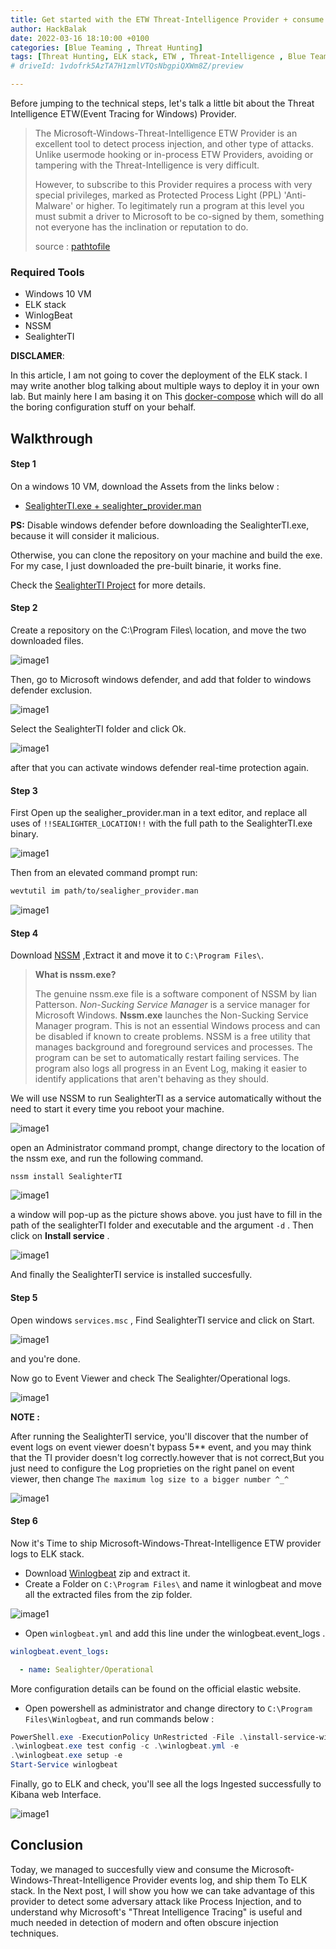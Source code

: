 ```yaml
---
title: Get started with the ETW Threat-Intelligence Provider + consume its logs + ship them to ELK stack
author: HackBalak
date: 2022-03-16 18:10:00 +0100
categories: [Blue Teaming , Threat Hunting]
tags: [Threat Hunting, ELK stack, ETW , Threat-Intelligence , Blue Teaming, Attack Detection]
# driveId: 1vdofrk5AzTA7H1zmlVTQsNbgpiQXWm8Z/preview

---
```


Before jumping to the technical steps, let's talk a little bit about the Threat Intelligence ETW(Event Tracing for Windows) Provider.


> The Microsoft-Windows-Threat-Intelligence ETW Provider is an excellent tool to detect process injection, and other type of attacks. Unlike usermode hooking or in-process ETW Providers, avoiding or tampering with the Threat-Intelligence is very difficult.
> 
> However, to subscribe to this Provider requires a process with very special privileges, marked as Protected Process Light (PPL) 'Anti-Malware' or higher. To legitimately run a program at this level you must submit a driver to Microsoft to be co-signed by them, something not everyone has the inclination or reputation to do.
>
> source : [pathtofile](https://github.com/pathtofile/SealighterTI#overview)



### Required Tools

*  Windows 10 VM
*  ELK stack
*  WinlogBeat
*  NSSM
*  SealighterTI

**DISCLAMER**:


In this article, I am not going to cover the deployment of the ELK stack. I may write another blog talking about multiple ways to deploy it in your own lab. But mainly here I am basing it on This [docker-compose](https://github.com/deviantony/docker-elk) which will do all the boring configuration stuff on your behalf.

## Walkthrough


#### Step 1
On a windows 10 VM, download the Assets from the links below :

+ [SealighterTI.exe + sealighter_provider.man](https://github.com/pathtofile/SealighterTI/releases)

**PS:** Disable windows defender before downloading the SealighterTI.exe, because it will consider it malicious.

Otherwise, you can clone the repository on your machine and build the exe. For my case, I just downloaded the pre-built binarie, it works fine.

 Check the [SealighterTI Project](https://github.com/pathtofile/SealighterTI) for more details. 
 
 
#### Step 2

Create a repository on the C:\Program Files\ location, and move the two downloaded files.

![image1](./Aseets/ETW-TI/1.png)

Then, go to Microsoft windows defender, and add that folder to windows defender exclusion.

![image1](./Aseets/ETW-TI/1-1.png)

Select the SealighterTI folder and click Ok.

![image1](./Aseets/ETW-TI/1-1-1.png)

after that you can activate windows defender real-time protection again.


#### Step 3

First Open up the sealigher_provider.man in a text editor, and replace all uses of `!!SEALIGHTER_LOCATION!!` with the full path to the SealighterTI.exe binary.

![image1](./Aseets/ETW-TI/2.png)

 Then from an elevated command prompt run:

```bash
wevtutil im path/to/sealigher_provider.man
```

![image1](./Aseets/ETW-TI/3.png)


#### Step 4

Download [NSSM](https://nssm.cc/ci/nssm-2.24-101-g897c7ad.zip) ,Extract it and move it to `C:\Program Files\`.

> **What is nssm.exe?**
> 
> The genuine nssm.exe file is a software component of NSSM by Iian Patterson.
> *Non-Sucking Service Manager* is a service manager for Microsoft Windows. **Nssm.exe** launches the Non-Sucking Service Manager program. This is not an essential Windows process and can be disabled if known to create problems. NSSM is a free utility that manages background and foreground services and processes. The program can be set to automatically restart failing services. The program also logs all progress in an Event Log, making it easier to identify applications that aren't behaving as they should. 

We will use NSSM to run SealighterTI as a service automatically without the need to start it every time you reboot your machine.

![image1](./Aseets/ETW-TI/4.png)

open an Administrator command prompt, change directory to the location of the nssm exe, and run the following command.

`nssm install SealighterTI`

![image1](./Aseets/ETW-TI/5.png)

a window will pop-up as the picture shows above. you just have to fill in the path of the sealighterTI folder and executable and the argument `-d` . Then click on **Install service** .

![image1](./Aseets/ETW-TI/5-1.png)

And finally the SealighterTI service is installed succesfully.


#### Step 5

Open windows `services.msc` , Find SealighterTI service and click on Start.

![image1](./Aseets/ETW-TI/6.png)

and you're done.

Now go to Event Viewer and check The Sealighter/Operational logs.

![image1](./Aseets/ETW-TI/7.png)

**NOTE :** 

After running the SealighterTI service, you'll discover that the number of event logs on event viewer doesn't bypass 5** event, and you may think that the TI provider doesn't log correctly.however that is not correct,But you just need to configure the Log proprieties on the right panel on event viewer, then change `The maximum log size to a bigger number ^_^`


![image1](./Aseets/ETW-TI/7-1.png)



#### Step 6

Now it's Time to ship Microsoft-Windows-Threat-Intelligence ETW provider logs to ELK stack.

+ Download [Winlogbeat](https://www.elastic.co/fr/downloads/beats/winlogbeat) zip and extract it.
+ Create a Folder on `C:\Program Files\` and name it winlogbeat and move all the extracted files from the zip folder. 

![image1](./Aseets/ETW-TI/a1.png)

+ Open `winlogbeat.yml` and add this line under the winlogbeat.event_logs .

```yaml
winlogbeat.event_logs:

  - name: Sealighter/Operational
```
More configuration details can be found on the official elastic website.

+ Open powershell as administrator and change directory to `C:\Program Files\Winlogbeat`, and run commands below :

```powershell
PowerShell.exe -ExecutionPolicy UnRestricted -File .\install-service-winlogbeat.ps1
.\winlogbeat.exe test config -c .\winlogbeat.yml -e
.\winlogbeat.exe setup -e
Start-Service winlogbeat

```

Finally, go to ELK and check, you'll see all the logs Ingested successfully to Kibana web Interface.

![image1](./Aseets/ETW-TI/last.png)


## Conclusion

Today, we managed to succesfully view and consume the Microsoft-Windows-Threat-Intelligence Provider events log, and ship them To ELK stack. In the Next post, I will show you how we can take advantage of this provider to detect some adversary attack like Process Injection, and to understand why Microsoft's "Threat Intelligence Tracing" is useful and much needed in detection of modern and often obscure injection techniques.

